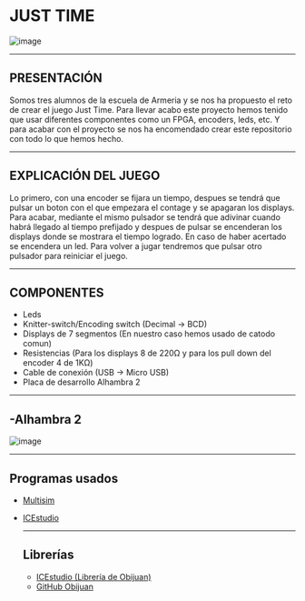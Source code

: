 # JUST TIME
![image](https://github.com/IbonB/Just-Time/assets/151823683/5a9c1c14-a34c-4c15-9666-19cf0e1ff517)

---------
PRESENTACIÓN
---------
Somos tres alumnos de la escuela de Armeria y se nos ha propuesto el reto de crear el juego Just Time. Para llevar acabo este proyecto hemos tenido que usar diferentes componentes como un FPGA, encoders, leds, etc.
Y para acabar con el proyecto se nos ha encomendado crear este repositorio con todo lo que hemos hecho. 

----------------------
EXPLICACIÓN DEL JUEGO
----------------------

Lo primero, con una encoder se fijara un tiempo, despues se tendrá que pulsar un boton con el que empezara el contage y se apagaran los displays. Para acabar, mediante el mismo
pulsador se tendrá que adivinar cuando habrá llegado al tiempo prefijado y despues de pulsar se encenderan los displays donde se mostrara el tiempo logrado. 
En caso de haber acertado se encendera un led. Para volver a jugar tendremos que pulsar otro pulsador para reiniciar el juego.

-----------
COMPONENTES
-----------
- Leds
- Knitter-switch/Encoding switch (Decimal -> BCD)
- Displays de 7 segmentos (En nuestro caso hemos usado de catodo comun)
- Resistencias (Para los displays 8 de 220Ω y para los pull down del encoder 4 de 1KΩ)
- Cable de conexión (USB -> Micro USB)
- Placa de desarrollo Alhambra 2

------------
-Alhambra 2
------------
![image](https://github.com/IbonB/Just-Time/assets/151823683/162319a9-bb91-49eb-93ab-df41c4b833fe)

----------------
Programas usados
----------------
- [Multisim](https://www.ni.com/es/support/downloads/software-products/download.multisim.html#452133)
- [ICEstudio](https://icestudio.io/#lk-download)

  ---------
  Librerías
  ---------
  - [ICEstudio (Librería de Obijuan)](https://github.com/FPGAwars/Collection-Jedi)
  - [GitHub Obijuan](https://github.com/Obijuan/digital-electronics-with-open-FPGAs-tutorial/wiki)

